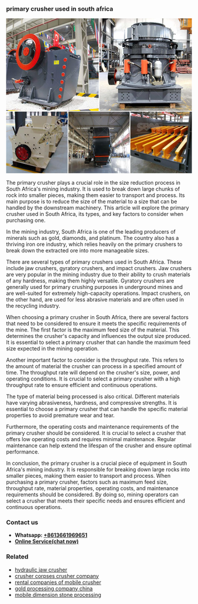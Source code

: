 <h3>primary crusher used in south africa</h3><img src='1706767029.jpg' alt=''><p>The primary crusher plays a crucial role in the size reduction process in South Africa's mining industry. It is used to break down large chunks of rock into smaller pieces, making them easier to transport and process. Its main purpose is to reduce the size of the material to a size that can be handled by the downstream machinery. This article will explore the primary crusher used in South Africa, its types, and key factors to consider when purchasing one.</p><p>In the mining industry, South Africa is one of the leading producers of minerals such as gold, diamonds, and platinum. The country also has a thriving iron ore industry, which relies heavily on the primary crushers to break down the extracted ore into more manageable sizes.</p><p>There are several types of primary crushers used in South Africa. These include jaw crushers, gyratory crushers, and impact crushers. Jaw crushers are very popular in the mining industry due to their ability to crush materials of any hardness, making them highly versatile. Gyratory crushers are generally used for primary crushing purposes in underground mines and are well-suited for extremely high-capacity operations. Impact crushers, on the other hand, are used for less abrasive materials and are often used in the recycling industry.</p><p>When choosing a primary crusher in South Africa, there are several factors that need to be considered to ensure it meets the specific requirements of the mine. The first factor is the maximum feed size of the material. This determines the crusher's capacity and influences the output size produced. It is essential to select a primary crusher that can handle the maximum feed size expected in the mining operation.</p><p>Another important factor to consider is the throughput rate. This refers to the amount of material the crusher can process in a specified amount of time. The throughput rate will depend on the crusher's size, power, and operating conditions. It is crucial to select a primary crusher with a high throughput rate to ensure efficient and continuous operations.</p><p>The type of material being processed is also critical. Different materials have varying abrasiveness, hardness, and compressive strengths. It is essential to choose a primary crusher that can handle the specific material properties to avoid premature wear and tear.</p><p>Furthermore, the operating costs and maintenance requirements of the primary crusher should be considered. It is crucial to select a crusher that offers low operating costs and requires minimal maintenance. Regular maintenance can help extend the lifespan of the crusher and ensure optimal performance.</p><p>In conclusion, the primary crusher is a crucial piece of equipment in South Africa's mining industry. It is responsible for breaking down large rocks into smaller pieces, making them easier to transport and process. When purchasing a primary crusher, factors such as maximum feed size, throughput rate, material properties, operating costs, and maintenance requirements should be considered. By doing so, mining operators can select a crusher that meets their specific needs and ensures efficient and continuous operations.</p><h3>Contact us</h3><ul><li><strong>Whatsapp:&nbsp;<a href="https://wa.me/8613661969651">+8613661969651</a></strong></li><li><a href="https://swt.shibang-china.com/?git&amp;zhl&amp;primary crusher used in south africa"><strong>Online Service(chat now)</strong></a></li></ul><h3>Related</h3><ul><li><a href='hydraulic jaw crusher.md'>hydraulic jaw crusher</a></li><li><a href='crusher corpses crusher company.md'>crusher corpses crusher company</a></li><li><a href='rental companies of mobile crusher.md'>rental companies of mobile crusher</a></li><li><a href='gold processing company china.md'>gold processing company china</a></li><li><a href='mobile dimension stone processing.md'>mobile dimension stone processing</a></li></ul>